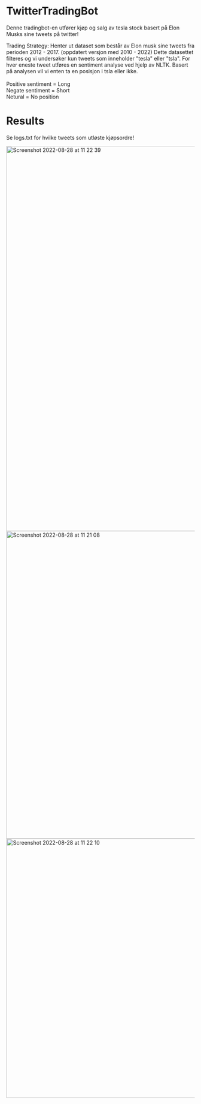 # TwitterTradingBot

Denne tradingbot-en utfører kjøp og salg av tesla stock basert på Elon Musks sine tweets på twitter! 

Trading Strategy:
Henter ut dataset som består av Elon musk sine tweets fra perioden 2012 - 2017. (oppdatert versjon med 2010 - 2022)
Dette datasettet filteres og vi undersøker kun tweets som inneholder "tesla" eller "tsla". 
For hver eneste tweet utføres en sentiment analyse ved hjelp av NLTK. 
Basert på analysen vil vi enten ta en posisjon i tsla eller ikke. <br/>  <br/>
Positive sentiment = Long <br/>
Negate sentiment = Short <br/>
Netural = No position


# Results 

Se logs.txt for hvilke tweets som utløste kjøpsordre! 

<img width="1026" alt="Screenshot 2022-08-28 at 11 22 39" src="https://user-images.githubusercontent.com/91557392/187067067-c8aa98b7-ca13-4b0b-9a3b-fb7b9513afc7.png">

<img width="820" alt="Screenshot 2022-08-28 at 11 21 08" src="https://user-images.githubusercontent.com/91557392/187067019-9662449e-8619-414d-9abc-b33b32bfeb19.png">

<img width="691" alt="Screenshot 2022-08-28 at 11 22 10" src="https://user-images.githubusercontent.com/91557392/187067059-c0edc98e-aac1-404e-8a86-c9ceaf86b534.png">

